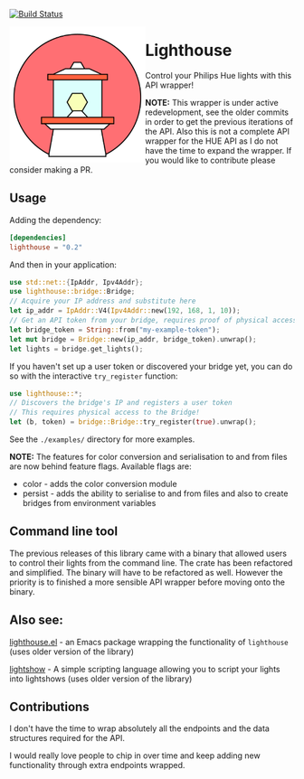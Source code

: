 [![Build Status](https://travis-ci.com/finnkauski/lighthouse.svg?branch=main)](https://travis-ci.com/finnkauski/lighthouse)

<p align="left"><img align="left" src="meta/logo.png" width="240px"></p>

# Lighthouse

Control your Philips Hue lights with this API wrapper!



**NOTE:**
This wrapper is under active redevelopment, see the older commits in order to get
the previous iterations of the API. Also this is not a complete API wrapper for the HUE API as I do not have the time to expand the wrapper. If you would like to contribute please consider making a PR.

## Usage

Adding the dependency:

```toml
[dependencies]
lighthouse = "0.2"
```

And then in your application:

```rust
use std::net::{IpAddr, Ipv4Addr};
use lighthouse::bridge::Bridge;
// Acquire your IP address and substitute here
let ip_addr = IpAddr::V4(Ipv4Addr::new(192, 168, 1, 10));
// Get an API token from your bridge, requires proof of physical access
let bridge_token = String::from("my-example-token");
let mut bridge = Bridge::new(ip_addr, bridge_token).unwrap();
let lights = bridge.get_lights();
```

If you haven't set up a user token or discovered your bridge yet, you can do so with the interactive `try_register` function:

```rust
use lighthouse::*;
// Discovers the bridge's IP and registers a user token
// This requires physical access to the Bridge!
let (b, token) = bridge::Bridge::try_register(true).unwrap();
```

See the `./examples/` directory for more examples.

**NOTE:**
The features for color conversion and serialisation to and from files are now behind
feature flags. Available flags are:

- color - adds the color conversion module
- persist - adds the ability to serialise to and from files and also to create bridges from environment variables

## Command line tool

The previous releases of this library came with a binary that allowed users to control their lights from the command line.
The crate has been refactored and simplified. The binary will have to be refactored as well. However the priority is to
finished a more sensible API wrapper before moving onto the binary.

## Also see:

[lighthouse.el](https://github.com/finnkauski/lighthouse.el) - an Emacs package
wrapping the functionality of `lighthouse` (uses older version of the library)

[lightshow](https://github.com/finnkauski/lightshow) - A simple scripting language
allowing you to script your lights into lightshows (uses older version of the library)

## Contributions

I don't have the time to wrap absolutely all the endpoints and the data structures required for the API.

I would really love people to chip in over time and keep adding new functionality through extra endpoints wrapped.
